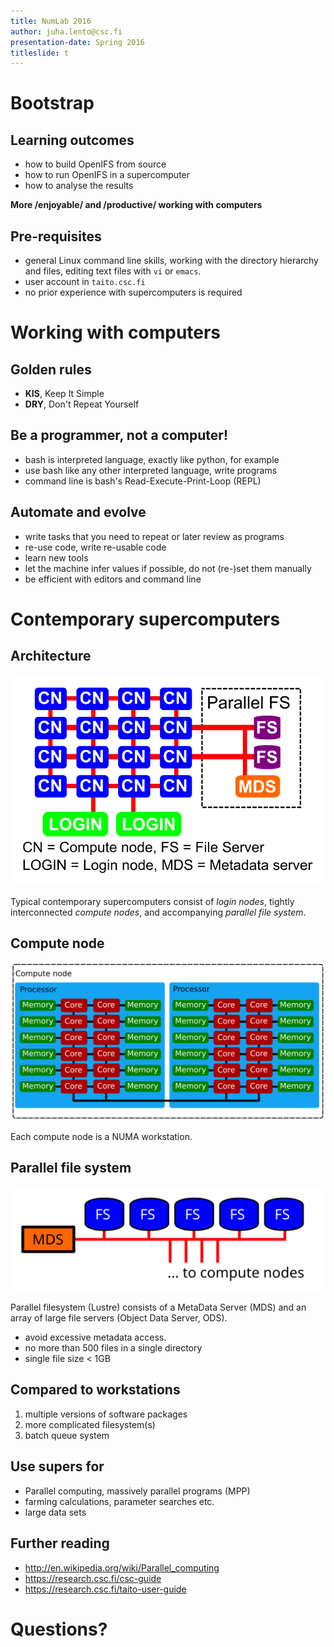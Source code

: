 ```yaml
---
title: NumLab 2016
author: juha.lento@csc.fi
presentation-date: Spring 2016
titleslide: t
---
```


# Bootstrap

## Learning outcomes

-  how to build OpenIFS from source
-  how to run OpenIFS in a supercomputer
-  how to analyse the results

**More /enjoyable/ and /productive/ working with computers**

## Pre-requisites

-  general Linux command line skills, working with the directory
   hierarchy and files, editing text files with `vi` or `emacs`.
-  user account in `taito.csc.fi`
-  no prior experience with supercomputers is required

# Working with computers

## Golden rules

-  **KIS**, Keep It Simple
-  **DRY**, Don't Repeat Yourself

## Be a programmer, not a computer!

- bash is interpreted language, exactly like python, for example
- use bash like any other interpreted language, write programs
- command line is bash's Read-Execute-Print-Loop (REPL)

## Automate and evolve

- write tasks that you need to repeat or later review as programs
- re-use code, write re-usable code
- learn new tools
- let the machine infer values if possible, do not (re-)set them
  manually
- be efficient with editors and command line

# Contemporary supercomputers

## Architecture

![Cluster architecture](./SupercomputerArchitecture.svg "Juha's Incscape art")

Typical contemporary supercomputers consist of *login nodes*,
tightly interconnected *compute nodes*, and accompanying *parallel file
system*.

## Compute node

![Compute node](./ComputeNode.svg "Juha's Incscape art")

Each compute node is a NUMA workstation.

## Parallel file system

![Parallel file system](./ParallelFileSystem.svg "Juha's Incscape art")

Parallel filesystem (Lustre) consists of a MetaData Server (MDS) and
an array of large file servers (Object Data Server, ODS).

- avoid excessive metadata access.
- no more than 500 files in a single directory
- single file size < 1GB

## Compared to workstations

1. multiple versions of software packages
2. more complicated filesystem(s)
3. batch queue system

## Use supers for

-  Parallel computing, massively parallel programs (MPP)
-  farming calculations, parameter searches etc.
-  large data sets

## Further reading

-  <http://en.wikipedia.org/wiki/Parallel_computing>
-  <https://research.csc.fi/csc-guide>
-  <https://research.csc.fi/taito-user-guide>

# Questions?
